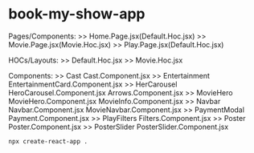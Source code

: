 # book-my-show-app

Pages/Components:
    >> Home.Page.jsx(Default.Hoc.jsx)
    >> Movie.Page.jsx(Movie.Hoc.jsx)
    >> Play.Page.jsx(Default.Hoc.jsx)

HOCs/Layouts:
    >> Default.Hoc.jsx
    >> Movie.Hoc.jsx

Components:
    >> Cast                         Cast.Component.jsx
    >> Entertainment                EntertainmentCard.Component.jsx
    >> HerCarousel                  HeroCarousel.Component.jsx
                                    Arrows.Component.jsx
    >> MovieHero                    MovieHero.Component.jsx
                                    MovieInfo.Component.jsx
    >> Navbar                       Navbar.Component.jsx
                                    MovieNavbar.Component.jsx
    >> PaymentModal                 Payment.Component.jsx
    >> PlayFilters                  Filters.Component.jsx
    >> Poster                       Poster.Component.jsx
    >> PosterSlider                 PosterSlider.Component.jsx

    npx create-react-app .
